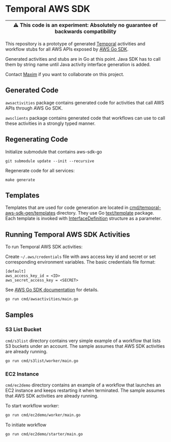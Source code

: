 # Temporal AWS SDK

| :warning: **This code is an experiment**: Absolutely no guarantee of backwards compatibility |
| --- |

This repository is a prototype of generated [Temporal](https://github.com/temporalio/) activities and workflow stubs for all AWS APIs
exposed by [AWS Go SDK](https://github.com/aws/aws-sdk-go).

Generated activities and stubs are in Go at this point.
Java SDK has to call them by string name until Java activity interface generation is added.

Contact [Maxim](https://github.com/mfateev) if you want to collaborate on this project.

## Generated Code

`awsactivities` package contains generated code for activities that call AWS APIs through AWS Go SDK.

`awsclients` package contains generated code that workflows can use to call these activities in a
strongly typed manner.

## Regenerating Code

Initialize submodule that contains aws-sdk-go
```
git submodule update --init --recursive
```
Regenerate code for all services:
```
make generate
```


## Templates

Templates that are used for code generation are located in
[cmd/temporal-aws-sdk-gen/templates](templates) directory.
They use Go [text/template](https://golang.org/pkg/text/template/) package. Each template is invoked with
[InterfaceDefinition](cmd/temporal-aws-sdk-gen/internal/parser.go#L31) structure as a parameter.

## Running Temporal AWS SDK Activities

To run Temporal AWS SDK activities:

Create `~/.aws/credentials` file with aws access key id and secret or set corresponding environment variables.
The basic credentials file format:
```
[default]
aws_access_key_id = <ID>
aws_secret_access_key = <SECRET>
```
See [AWS Go SDK documentation](https://docs.aws.amazon.com/sdk-for-go/v1/developer-guide/configuring-sdk.html) for details.
```bash
go run cmd/awsactivities/main.go
```

## Samples

### S3 List Bucket

`cmd/s3list` directory contains very simple example of a workflow that lists S3 buckets under an account. The sample
assumes that AWS SDK activities are already running.

```bash
go run cmd/s3list/worker/main.go
```

### EC2 Instance

`cmd/ec2demo` directory contains an example of a workflow that launches an EC2 instance and keeps
restarting it when terminated. The sample assumes that AWS SDK activities are already running.

To start workflow worker:
```bash
go run cmd/ec2demo/worker/main.go
```

To initiate workflow
```bash
go run cmd/ec2demo/starter/main.go
```
